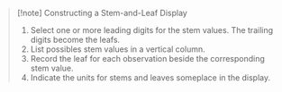 >[!note] Constructing a Stem-and-Leaf Display
>1. Select one or more leading digits for the stem values. The trailing digits become the leafs.
>2. List possibles stem values in a vertical column.
>3. Record the leaf for each observation beside the corresponding stem value.
>4. Indicate the units for stems and leaves someplace in the display.



